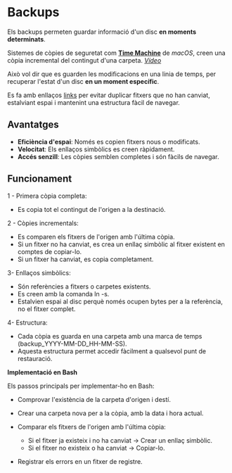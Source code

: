 # Backups

Els backups permeten guardar informació d'un disc **en moments determinats**.

Sistemes de còpies de seguretat com **[Time Machine](https://en.wikipedia.org/wiki/Time_Machine_%28macOS%29)** de *macOS*, creen una còpia incremental del contingut d'una carpeta. *[Vídeo](https://www.youtube.com/watch?v=KMUUQCPuRHg)*

Això vol dir que es guarden les modificacions en una linia de temps, per recuperar l'estat d'un disc **en un moment específic**.

Es fa amb enllaços [links](https://en.wikipedia.org/wiki/Symbolic_link) per evitar duplicar fitxers que no han canviat, estalviant espai i mantenint una estructura fàcil de navegar.

## Avantatges

- **Eficiència d'espai**: Només es copien fitxers nous o modificats.
- **Velocitat**: Els enllaços simbòlics es creen ràpidament.
- **Accés senzill**: Les còpies semblen completes i són fàcils de navegar.

## Funcionament

1 - Primera còpia completa:

- Es copia tot el contingut de l'origen a la destinació.


2 - Còpies incrementals:

- Es comparen els fitxers de l'origen amb l'última còpia.
- Si un fitxer no ha canviat, es crea un enllaç simbòlic al fitxer existent en comptes de copiar-lo.
- Si un fitxer ha canviat, es copia completament.

3- Enllaços simbòlics:

- Són referències a fitxers o carpetes existents.
- Es creen amb la comanda ln -s.
- Estalvien espai al disc perquè només ocupen bytes per a la referència, no el fitxer complet.


4- Estructura:

- Cada còpia es guarda en una carpeta amb una marca de temps (backup_YYYY-MM-DD_HH-MM-SS).
- Aquesta estructura permet accedir fàcilment a qualsevol punt de restauració.

**Implementació en Bash**

Els passos principals per implementar-ho en Bash:

- Comprovar l'existència de la carpeta d'origen i destí.
- Crear una carpeta nova per a la còpia, amb la data i hora actual.
- Comparar els fitxers de l'origen amb l'última còpia:

    * Si el fitxer ja existeix i no ha canviat → Crear un enllaç simbòlic.
    * Si el fitxer no existeix o ha canviat → Copiar-lo.

- Registrar els errors en un fitxer de registre.

